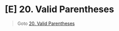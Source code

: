 # [E] 20. Valid Parentheses
> Goto [20. Valid Parentheses](https://leetcode.com/problems/valid-parentheses/description/)